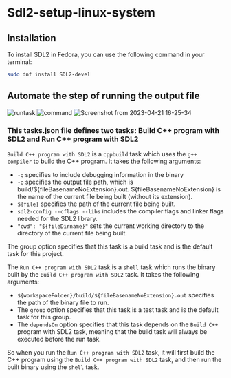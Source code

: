 # Sdl2-setup-linux-system

## Installation

To install SDL2 in Fedora, you can use the following command in your terminal:

```bash
sudo dnf install SDL2-devel

```

## Automate the step of running the output file

![runtask](https://user-images.githubusercontent.com/66258652/233619662-18faddd7-dc3e-4142-bf01-5534c2f2ec05.png)
![command](https://user-images.githubusercontent.com/66258652/233619933-dc1c7788-ca11-4aa1-bb2b-ae5b7c2ca364.png)
![Screenshot from 2023-04-21 16-25-34](https://user-images.githubusercontent.com/66258652/233619968-9344274d-90c8-4293-8baf-5c5ca9e8def7.png)

### This tasks.json file defines two tasks: Build C++ program with SDL2 and Run C++ program with SDL2

`Build C++ program with SDL2` is a `cppbuild` task which uses the `g++ compiler` to build the C++ program. It takes the following arguments:

- `-g` specifies to include debugging information in the binary
- `-o` specifies the output file path, which is build/${fileBasenameNoExtension}.out. ${fileBasenameNoExtension} is the name of the current file being built (without its extension).
- `${file}` specifies the path of the current file being built.
- `sdl2-config --cflags --libs` includes the compiler flags and linker flags needed for the SDL2 library.
- `"cwd": "${fileDirname}"` sets the current working directory to the directory of the current file being built.

The group option specifies that this task is a build task and is the default task for this project.

The `Run C++ program with SDL2` task is a `shell` task which runs the binary built by the `Build C++ program with SDL2` task. It takes the following arguments:

- `${workspaceFolder}/build/${fileBasenameNoExtension}.out` specifies the path of the binary file to run.
- The `group` option specifies that this task is a test task and is the default task for this group.
- The `dependsOn` option specifies that this task depends on the `Build C++` program with SDL2 task, meaning that the build task will always be executed before the run task.

So when you run the `Run C++ program with SDL2` task, it will first build the C++ program using the `Build C++ program with SDL2` task, and then run the built binary using the `shell` task.
